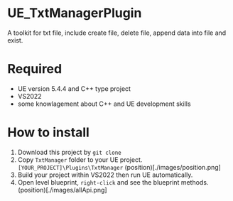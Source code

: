 # UE_TxtManagerPlugin
A toolkit for txt file, include create file, delete file, append data into file and exist.

# Required
 - UE version 5.4.4 and C++ type project 
 - VS2022 
 - some knowlagement about C++ and UE development skills 
# How to install
 1. Download this project by `git clone `
 2. Copy `TxtManager` folder to your UE project. 
 `[YOUR_PROJECT]\Plugins\TxtManager` 
 (position)[./images/position.png]
 3. Build your project within VS2022 then run UE automatically.
 4. Open level blueprint, `right-click` and see the blueprint methods.
 (position)[./images/allApi.png]